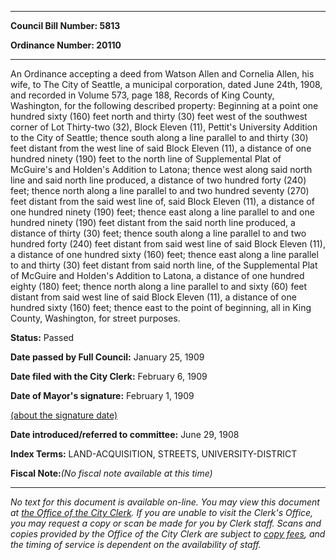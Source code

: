 

********

**Council Bill Number: 5813**
   
**Ordinance Number: 20110**
********

 An Ordinance accepting a deed from Watson Allen and Cornelia Allen, his wife, to The City of Seattle, a municipal corporation, dated June 24th, 1908, and recorded in Volume 573, page 188, Records of King County, Washington, for the following described property: Beginning at a point one hundred sixty (160) feet north and thirty (30) feet west of the southwest corner of Lot Thirty-two (32), Block Eleven (11), Pettit's University Addition to the City of Seattle; thence south along a line parallel to and thirty (30) feet distant from the west line of said Block Eleven (11), a distance of one hundred ninety (190) feet to the north line of Supplemental Plat of McGuire's and Holden's Addition to Latona; thence west along said north line and said north line produced, a distance of two hundred forty (240) feet; thence north along a line parallel to and two hundred seventy (270) feet distant from the said west line of, said Block Eleven (11), a distance of one hundred ninety (190) feet; thence east along a line parallel to and one hundred ninety (190) feet distant from the said north line produced, a distance of thirty (30) feet; thence south along a line parallel to and two hundred forty (240) feet distant from said west line of said Block Eleven (11), a distance of one hundred sixty (160) feet; thence east along a line parallel to and thirty (30) feet distant from said north line, of the Supplemental Plat of McGuire and Holden's Addition to Latona, a distance of one hundred eighty (180) feet; thence north along a line parallel to and sixty (60) feet distant from said west line of said Block Eleven (11), a distance of one hundred sixty (160) feet; thence east to the point of beginning, all in King County, Washington, for street purposes.

**Status:** Passed
   
**Date passed by Full Council:** January 25, 1909
   
**Date filed with the City Clerk:** February 6, 1909
   
**Date of Mayor's signature:** February 1, 1909
   
[(about the signature date)](/~public/approvaldate.htm)
   
   
   
**Date introduced/referred to committee:** June 29, 1908
   
   
**Index Terms:** LAND-ACQUISITION, STREETS, UNIVERSITY-DISTRICT

**Fiscal Note:**_(No fiscal note available at this time)_
********

_No text for this document is available on-line. You may view this document at [the Office of the City Clerk](http://www.seattle.gov/leg/clerk/contactUs.htm). If you are unable to visit the Clerk's Office, you may request a copy or scan be made for you by Clerk staff. Scans and copies provided by the Office of the City Clerk are subject to [copy fees](http://clerk.seattle.gov/~public/clerkfees.htm), and the timing of service is dependent on the availability of staff._

